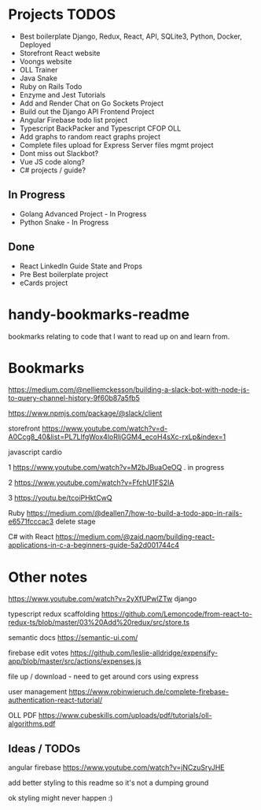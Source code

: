 # Projects TODOS
- Best boilerplate Django, Redux, React, API, SQLite3, Python, Docker, Deployed
- Storefront React website
- Voongs website
- OLL Trainer
- Java Snake
- Ruby on Rails Todo
- Enzyme and Jest Tutorials
- Add and Render Chat on Go Sockets Project
- Build out the Django API Frontend Project 
- Angular Firebase todo list project
- Typescript BackPacker and Typescript CFOP OLL 
- Add graphs to random react graphs project
- Complete files upload for Express Server files mgmt project
- Dont miss out Slackbot?
- Vue JS code along?
- C# projects / guide?

## In Progress
- Golang Advanced Project - In Progress
- Python Snake - In Progress

## Done
- React LinkedIn Guide State and Props
- Pre Best boilerplate project
- eCards project


# handy-bookmarks-readme
bookmarks relating to code that I want to read up on and learn from.

# Bookmarks

https://medium.com/@nelliemckesson/building-a-slack-bot-with-node-js-to-query-channel-history-9f60b87a5fb5

https://www.npmjs.com/package/@slack/client

storefront 
https://www.youtube.com/watch?v=d-A0Ccg8_40&list=PL7LIfgWox4loRljGGM4_ecoH4sXc-rxLp&index=1

javascript cardio

1 https://www.youtube.com/watch?v=M2bJBuaOeOQ . in progress

2 https://www.youtube.com/watch?v=FfchU1FS2IA

3 https://youtu.be/tcoiPHktCwQ

Ruby
https://medium.com/@deallen7/how-to-build-a-todo-app-in-rails-e6571fcccac3 delete stage

C# with React
https://medium.com/@zaid.naom/building-react-applications-in-c-a-beginners-guide-5a2d001744c4

# Other notes

https://www.youtube.com/watch?v=2yXfUPwlZTw
django

typescript redux scaffolding
https://github.com/Lemoncode/from-react-to-redux-ts/blob/master/03%20Add%20redux/src/store.ts


semantic docs 
https://semantic-ui.com/


firebase edit votes 
https://github.com/leslie-alldridge/expensify-app/blob/master/src/actions/expenses.js

file up / download - need to get around cors using express

user management
https://www.robinwieruch.de/complete-firebase-authentication-react-tutorial/

OLL PDF
https://www.cubeskills.com/uploads/pdf/tutorials/oll-algorithms.pdf

## Ideas / TODOs 

angular firebase
https://www.youtube.com/watch?v=jNCzuSryJHE

add better styling to this readme so it's not a dumping ground

ok styling might never happen :)
